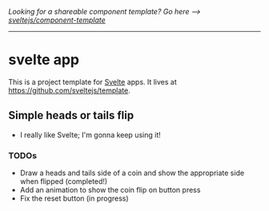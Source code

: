 _Looking for a shareable component template? Go here --> [sveltejs/component-template](https://github.com/sveltejs/component-template)_

---

# svelte app

This is a project template for [Svelte](https://svelte.dev) apps. It lives at https://github.com/sveltejs/template.

## Simple heads or tails flip

- I really like Svelte; I'm gonna keep using it!

### TODOs

- Draw a heads and tails side of a coin and show the appropriate side when flipped (completed!)
- Add an animation to show the coin flip on button press
- Fix the reset button (in progress)
